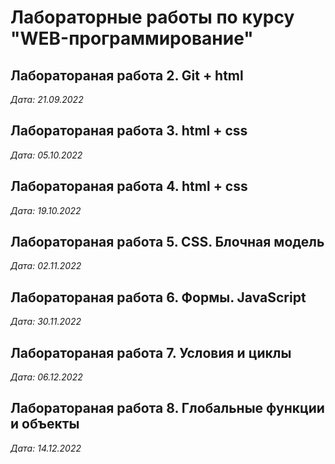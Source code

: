 # Лабораторные работы по курсу "WEB-программирование"

## Лаборатораная работа 2. Git  + html

*Дата: 21.09.2022*

## Лаборатораная работа 3. html + css

*Дата: 05.10.2022*

## Лаборатораная работа 4. html + css

*Дата: 19.10.2022*

## Лаборатораная работа 5. CSS. Блочная модель

*Дата: 02.11.2022*

## Лаборатораная работа 6. Формы. JavaScript

*Дата: 30.11.2022*

## Лаборатораная работа 7. Условия и циклы

*Дата: 06.12.2022*

## Лаборатораная работа 8. Глобальные функции и объекты

*Дата: 14.12.2022*

